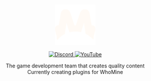<div align="center">
<br>
<a href="https://minersstudios.com">
  <img src="https://raw.githubusercontent.com/MinersStudios/.github/main/assets/logos/logo_white.png" alt="MinersStudios">
</a>
<br>

<p></p>
  <a href="https://whomine.net/discord">
    <img alt="Discord" src="https://img.shields.io/discord/928575868643733535?color=000000&label=WhoMine&logo=Discord&logoColor=FFFFFF&style=for-the-badge">
  </a>
  <a href="https://www.youtube.com/channel/UC0y5PcsYMw-UW5EYsIY2pvA">
    <img alt="YouTube" src="https://img.shields.io/badge/MinersStudios-%23FF0000.svg?style=for-the-badge&logo=YouTube&logoColor=FFFFFF">
  </a>
</p>
<p>
  The game development team that creates quality content<br>
  Currently creating plugins for WhoMine
</p>
<br>
</div>
